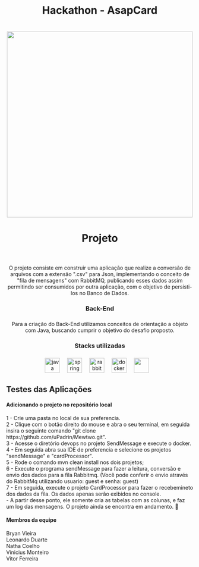 <h1 align="center">Hackathon - AsapCard</h1>

###

<br clear="both">

<div align="center">
  <img height="500" src="https://ik.imagekit.io/padrin/Design%20sem%20nome%20(2).png?updatedAt=1707082836873"  />
</div>

###

<h1 align="center">Projeto</h1>

###

<br clear="both">

<p align="center">O projeto consiste em construir uma aplicação que realize a conversão de arquivos com a extensão ".csv" para Json, implementando o conceito de "fila de mensagens" com RabbitMQ, publicando esses dados assim permitindo ser consumidos por outra aplicação, com o objetivo de persisti-los no Banco de Dados.</p>

###

<h3 align="center">Back-End</h3>

###

<p align="center">Para a criação do Back-End utilizamos conceitos de orientação a objeto com Java, buscando cumprir o objetivo do desafio proposto.</p>

###

<h3 align="center">Stacks utilizadas</h3>

###

<div align="center">
  <img src="https://cdn.jsdelivr.net/gh/devicons/devicon/icons/java/java-original.svg" height="40" alt="java logo"  />
  <img width="12" />
  <img src="https://cdn.jsdelivr.net/gh/devicons/devicon/icons/spring/spring-original.svg" height="40" alt="spring logo"  />
  <img width="12" />
  <img src="https://cdn.simpleicons.org/rabbitmq/FF6600" height="40" alt="rabbitmq logo"  />
  <img width="12" />
  <img src="https://cdn.jsdelivr.net/gh/devicons/devicon/icons/docker/docker-original.svg" height="40" alt="docker logo"  />
  <img width="12" />
  <img src="https://dbdb.io/media/logos/h2-logo.svg" height="40" alt "H2DB logo">
  <img width="12" />
</div>


<h2 align="left"></h2>
<h2 align="left">Testes das Aplicações</h2>
<h4 align="left">Adicionando o projeto no repositório local</h4>
<p align="left">
  1 - Crie uma pasta no local de sua preferencia.
  <br>
  2 - Clique com o botão direito do mouse e abra o seu terminal, em seguida insira o seguinte comando  "git clone https://github.com/uPadrin/Mewtwo.git".
  <br>
  3 - Acesse o diretório devops no projeto SendMessage e execute o docker.
  <br>
  4 - Em seguida abra sua IDE de preferencia e selecione os projetos "sendMessage" e "cardProcessor".
  <br>
  5 - Rode o comando mvn clean install nos dois projetos;
  <br>
  6 - Execute o programa sendMessage para fazer a leitura, conversão e envio dos dados para a fila Rabbitmq. (Você pode conferir o envio através do RabbitMq utilizando usuario: guest e senha: guest)
  <br>
  7 - Em seguida, execute o projeto CardProcessor para fazer o recebemineto dos dados da fila. Os dados apenas serão exibidos no console.
  <br>
   - A partir desse ponto, ele somente cria as tabelas com as colunas, e faz um log das mensagens. O projeto ainda se encontra em andamento. 🔧
</p>


<h4 align="left">Membros da equipe</h4>
<p align="left">
 Bryan Vieira
  <br>
 Leonardo Duarte
  <br>
 Natha Coelho
  <br>
 Vinicius Monteiro
  <br>
 Vitor Ferreira
</p>



